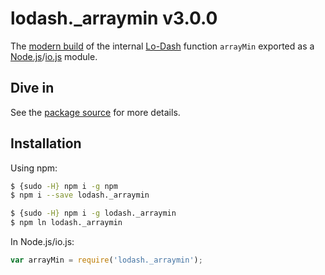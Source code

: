 # lodash._arraymin v3.0.0

The [modern build](https://github.com/lodash/lodash/wiki/Build-Differences) of the internal [Lo-Dash](https://lodash.com/) function `arrayMin` exported as a [Node.js](http://nodejs.org/)/[io.js](https://iojs.org/) module.

## Dive in

See the [package source](https://github.com/lodash/lodash/blob/3.0.0-npm-packages/lodash._arraymin/index.js) for more details.

## Installation

Using npm:

```bash
$ {sudo -H} npm i -g npm
$ npm i --save lodash._arraymin

$ {sudo -H} npm i -g lodash._arraymin
$ npm ln lodash._arraymin
```

In Node.js/io.js:

```js
var arrayMin = require('lodash._arraymin');
```
